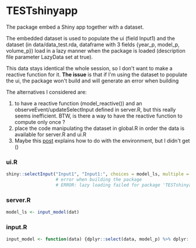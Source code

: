 # TESTshinyapp

The package embed a Shiny app together with a dataset. 

The embedded dataset is used to populate the ui (field Input1) and the dataset (in data/data_test.rda, dataframe with 3 fields {year_p, model_p, volume_p}) load in a lazy manner when the package is loaded (description file parameter LazyData set at true). 

This data stays identical the whole session, so I don't want to make a reactive function for it. 
**The issue** is that if I'm using the dataset to populate the ui, the package won't build and will generate an error when building

The alternatives I considered are:
1. to have a reactive function (model_reactive()) and an observeEvent/updateSelectInput defined in server.R, but this really seems inefficient. BTW, is there a way to have the reactive function to compute only once ?
2. place the code manipulating the dataset in global.R in order the data is available for server.R and ui.R
3. Maybe this [post](https://stackoverflow.com/questions/52621167/include-shiny-app-in-r-package-transfer-an-input-parameter) explains how to do with the environment, but I didn't get ()

### ui.R
```r
shiny::selectInput("Input1", "Input1:", choices = model_ls, multiple = F, selectize = F)
                   # error when building the package
                   # ERROR: lazy loading failed for package 'TESTshinyapp'
```
### server.R
```r
model_ls <- input_model(dat)
```

### input.R
```r
input_model <- function(data) {dplyr::select(data, model_p) %>% dplyr::distinct() %>% unlist()}
```




